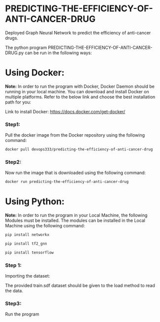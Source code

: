 # PREDICTING-THE-EFFICIENCY-OF-ANTI-CANCER-DRUG
Deployed Graph Neural Network to predict the efficiency of anti-cancer drugs.

The python program PREDICTING-THE-EFFICIENCY-OF-ANTI-CANCER-DRUG.py can be run in the following ways:

# Using Docker:

**Note:** 
In order to run the program with Docker, Docker Daemon should be running in your local machine.
You can download and install Docker on multiple platforms. Refer to the below link and choose the best installation path for you: 

Link to install Docker: https://docs.docker.com/get-docker/


### Step1: 
Pull the docker image from the Docker repository using the following command:

```bash
docker pull devops333/predicting-the-efficiency-of-anti-cancer-drug
```

### Step2:
Now run the image that is downloaded using the following command:

```bash
docker run predicting-the-efficiency-of-anti-cancer-drug
```

# Using Python:

**Note:** 
In order to run the program in your Local Machine, the following Modules must be installed. 
The modules can be installed in the Local Machine using the following command:

```bash
pip install networkx
```
```bash
pip install tf2_gnn
```
```bash
pip install tensorflow
```

### Step 1: 
Importing the dataset:

The provided train.sdf dataset should be given to the load method to read the data.

### Step3:
Run the program









